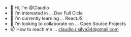 - 👋 Hi, I’m @Cláudio
- 👀 I’m interested in ... Dev Full Cicle
- 🌱 I’m currently learning ... ReactJS
- 💞️ I’m looking to collaborate on ... Open Source Projects
- 📫 How to reach me ... claudio.r.silva34@gmail.com

<!---
ItsMrPimentah/ItsMrPimentah is a ✨ special ✨ repository because its `README.md` (this file) appears on your GitHub profile.
You can click the Preview link to take a look at your changes.
--->
